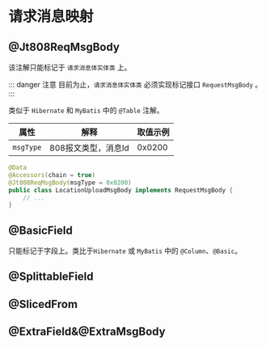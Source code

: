 # 请求消息映射

## @Jt808ReqMsgBody

该注解只能标记于 `请求消息体实体类` 上。

::: danger 注意
目前为止，`请求消息体实体类` 必须实现标记接口 `RequestMsgBody` 。
:::

类似于 `Hibernate` 和 `MyBatis` 中的 `@Table` 注解。

| 属性      | 解释                | 取值示例 |
| --------- | ------------------- | -------- |
| `msgType` | 808报文类型，消息Id | 0x0200   |

```java
@Data
@Accessors(chain = true)
@Jt808ReqMsgBody(msgType = 0x0200)
public class LocationUploadMsgBody implements RequestMsgBody {
    // ...
}
```

## @BasicField

只能标记于字段上。类比于`Hibernate` 或 `MyBatis` 中的 `@Column`、`@Basic`。

## @SplittableField

## @SlicedFrom

## @ExtraField&@ExtraMsgBody